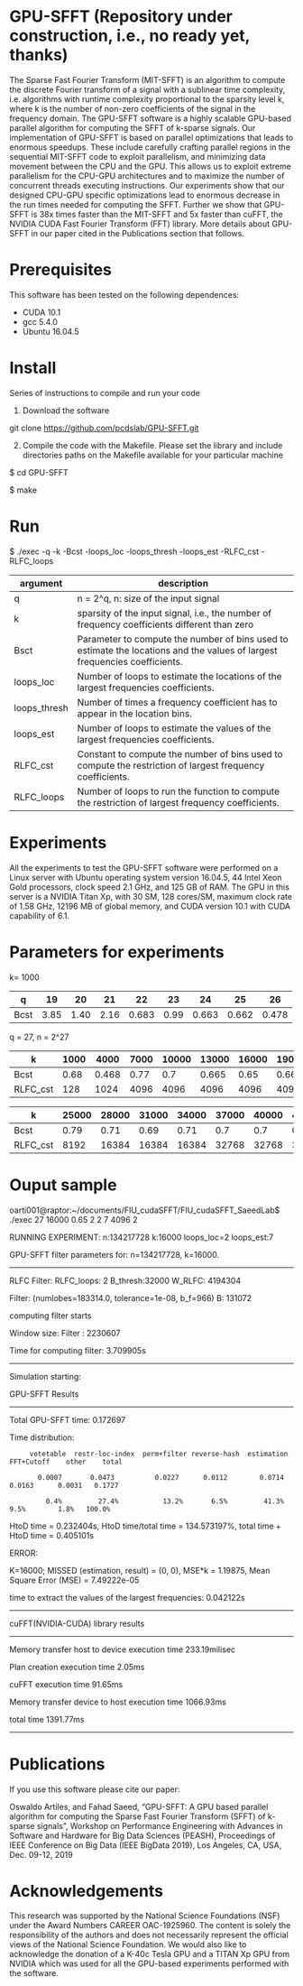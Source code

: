 # GPU-SFFT (Repository under construction, i.e., no ready yet, thanks)
The Sparse Fast Fourier Transform (MIT-SFFT) is an algorithm to compute the discrete Fourier transform of a signal with a sublinear time complexity,  i.e. algorithms with runtime complexity proportional to the sparsity level k,  where k is the number of non-zero coefficients of the signal in the frequency domain. The GPU-SFFT software is a  highly scalable GPU-based parallel algorithm for computing the SFFT of k-sparse signals. Our implementation of GPU-SFFT is based on parallel optimizations that leads to enormous speedups. These include carefully crafting parallel regions in the sequential MIT-SFFT code to exploit parallelism, and minimizing data movement between the CPU and the GPU. This allows us to exploit extreme parallelism for the CPU-GPU architectures and to maximize the number of concurrent threads executing instructions. Our experiments  show that our designed CPU-GPU specific optimizations lead to enormous decrease in the run times needed for computing the SFFT. Further we show that GPU-SFFT is 38x times faster than the MIT-SFFT and 5x faster than cuFFT, the NVIDIA CUDA Fast Fourier Transform (FFT) library. More details about GPU-SFFT in our paper cited in the Publications section that follows.
# Prerequisites
This software has been tested on the following dependences:
* CUDA 10.1
* gcc 5.4.0 
* Ubuntu 16.04.5

# Install
Series of instructions to compile and run your code

1. Download the software

git clone https://github.com/pcdslab/GPU-SFFT.git

2. Compile the code with the Makefile. Please set the library and include directories paths on the Makefile available for your particular machine

$ cd GPU-SFFT

$ make
# Run 
$ ./exec -q -k -Bcst -loops_loc -loops_thresh -loops_est -RLFC_cst -RLFC_loops 

|argument|description|
|--------|-----------|
|q |n = 2^q, n: size of the input signal|
|k |sparsity of the input signal, i.e., the number of frequency coefficients different than zero|
|Bsct|Parameter to compute the number of bins used to estimate the locations and the values of largest frequencies coefficients.|
|loops_loc|Number of loops to estimate the locations of the largest frequencies coefficients.|
|loops_thresh|Number of times a frequency coefficient has to appear in the location bins.|
|loops_est|Number of loops to estimate the values of the largest frequencies coefficients.|
|RLFC_cst|Constant to compute the number of bins used to compute the restriction of largest frequency coefficients.|
|RLFC_loops|Number of loops to run the function to compute the restriction of largest frequency coefficients.|
# Experiments

All the experiments to test the GPU-SFFT software were performed on a Linux server with Ubuntu operating system version 16.04.5, 44 Intel Xeon Gold processors, clock speed 2.1 GHz, and 125 GB of RAM. The GPU in this server is a NVIDIA Titan Xp, with 30 SM, 128 cores/SM, maximum clock rate of 1.58 GHz, 12196 MB of  global memory, and CUDA version 10.1 with CUDA capability of 6.1.

# Parameters for experiments
k= 1000

|q |19|20|21|22|23|24|25|26|
|--|--|--|--|--|--|--|--|--|
|Bcst |3.85|1.40|2.16|0.683|0.99|0.663|0.662|0.478|

q = 27, n = 2^27

|k |1000|4000|7000|10000|13000|16000|19000|22000|
|--|--|--|--|--|--|--|--|--|
|Bcst|0.68|0.468|0.77|0.7|0.665|0.65|0.66|0.8|
|RLFC_cst|128|1024|4096|4096|4096|4096|4096|4096|

|k |25000|28000|31000|34000|37000|40000|43000|
|--|--|--|--|--|--|--|--|
|Bcst|0.79|0.71|0.69|0.71|0.7|0.7|0.8|
|RLFC_cst|8192|16384|16384|16384|32768|32768|32768|



# Ouput sample
oarti001@raptor:~/documents/FIU_cudaSFFT/FIU_cudaSFFT_SaeedLab$ ./exec 27 16000 0.65 2 2 7 4096 2

RUNNING EXPERIMENT: n:134217728 k:16000 loops_loc=2 loops_est:7

GPU-SFFT filter parameters for: n=134217728, k=16000.

******************************************************************************

 RLFC Filter: RLFC_loops: 2  B_thresh:32000 W_RLFC: 4194304
 
 Filter: (numlobes=183314.0, tolerance=1e-08, b_f=966) B: 131072 

 computing filter starts
 
 Window size: Filter : 2230607
 
 Time for computing  filter:  3.709905s
 
******************************************************************************

Simulation starting:

GPU-SFFT Results

******************************************************************************

Total GPU-SFFT time: 0.172697

Time distribution: 
                   
         votetable  restr-loc-index  perm+filter reverse-hash  estimation FFT+Cutoff    other    total

           0.0007       0.0473          0.0227      0.0112        0.0714     0.0163      0.0031   0.1727
                    
             0.4%         27.4%           13.2%       6.5%         41.3%       9.5%        1.8%   100.0%
                     

HtoD time = 0.232404s, HtoD time/total time  = 134.573197%, total time + HtoD time = 0.405101s

ERROR:

K=16000; MISSED (estimation, result) = (0, 0), MSE*k = 1.19875, Mean Square Error (MSE) = 7.49222e-05

time to extract the values of the largest frequencies: 0.042122s

******************************************************************************

cuFFT(NVIDIA-CUDA) library results

******************************************************************************

Memory transfer host to device execution time 233.19milisec

Plan creation execution time 2.05ms

cuFFT execution time    91.65ms

Memory transfer device to host execution time 1066.93ms

total time 1391.77ms

******************************************************************************

# Publications

If you use this software please cite our paper:

Oswaldo Artiles, and Fahad Saeed, “GPU-SFFT: A GPU based parallel algorithm for computing the Sparse Fast Fourier Transform (SFFT) of k-sparse signals”, Workshop on Performance Engineering with Advances in Software and Hardware for Big Data Sciences (PEASH), Proceedings of IEEE Conference on Big Data (IEEE BigData 2019), Los Angeles, CA, USA, Dec. 09-12, 2019 

# Acknowledgements
This research was supported by the National Science Foundations (NSF) under the Award Numbers CAREER OAC-1925960. The content is solely the responsibility of the authors and does not necessarily represent the official views of the National Science Foundation. We would also like to acknowledge the donation of a K-40c Tesla GPU and a TITAN Xp GPU from NVIDIA which was used for all the GPU-based experiments performed with the software.




